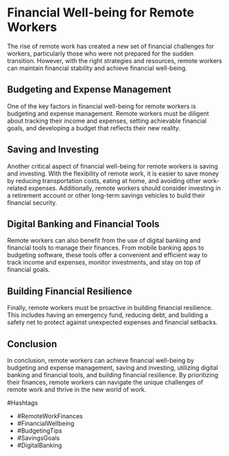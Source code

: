 # Financial Well-being for Remote Workers

The rise of remote work has created a new set of financial challenges for workers, particularly those who were not prepared for the sudden transition. However, with the right strategies and resources, remote workers can maintain financial stability and achieve financial well-being.

## Budgeting and Expense Management
One of the key factors in financial well-being for remote workers is budgeting and expense management. Remote workers must be diligent about tracking their income and expenses, setting achievable financial goals, and developing a budget that reflects their new reality.

## Saving and Investing
Another critical aspect of financial well-being for remote workers is saving and investing. With the flexibility of remote work, it is easier to save money by reducing transportation costs, eating at home, and avoiding other work-related expenses. Additionally, remote workers should consider investing in a retirement account or other long-term savings vehicles to build their financial security.

## Digital Banking and Financial Tools
Remote workers can also benefit from the use of digital banking and financial tools to manage their finances. From mobile banking apps to budgeting software, these tools offer a convenient and efficient way to track income and expenses, monitor investments, and stay on top of financial goals.

## Building Financial Resilience
Finally, remote workers must be proactive in building financial resilience. This includes having an emergency fund, reducing debt, and building a safety net to protect against unexpected expenses and financial setbacks.

## Conclusion
In conclusion, remote workers can achieve financial well-being by budgeting and expense management, saving and investing, utilizing digital banking and financial tools, and building financial resilience. By prioritizing their finances, remote workers can navigate the unique challenges of remote work and thrive in the new world of work.

#Hashtags
- #RemoteWorkFinances
- #FinancialWellbeing
- #BudgetingTips
- #SavingsGoals
- #DigitalBanking
